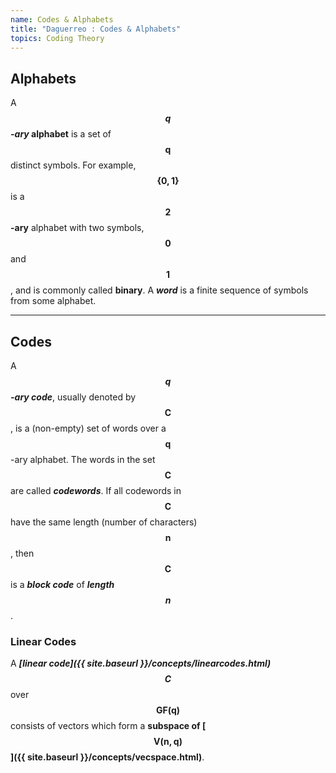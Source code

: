 ```yaml
---
name: Codes & Alphabets
title: "Daguerreo : Codes & Alphabets"
topics: Coding Theory
---
```

## Alphabets
A ___$$\pmb {q}$$-ary_ alphabet__ is a set of $$\pmb {q}$$ distinct symbols. For example, $$\pmb {\{0, 1\}}$$ is a __$$\pmb {2}$$-ary__ alphabet with two symbols, $$\pmb {0}$$ and $$\pmb {1}$$, and is commonly called __binary__. A ___word___ is a finite sequence of symbols from some alphabet.

<hr id="post-mid">

## Codes

A ___$$\pmb {q}$$-ary code___, usually denoted by $$\pmb {C}$$, is a (non-empty) set of words over a $$\pmb {q}$$-ary alphabet. The words in the set $$\pmb {C}$$ are called ___codewords___. If all codewords in $$\pmb {C}$$ have the same length (number of characters) $$\pmb {n}$$, then $$\pmb {C}$$ is a ___block code___ of ___length $$\pmb {n}$$___.

### Linear Codes

A ___[linear code]({{ site.baseurl }}/concepts/linearcodes.html) $$\pmb {C}$$___ over $$\pmb {GF(q)}$$ consists of vectors which form a __subspace of [$$\pmb {V(n, q)}$$]({{ site.baseurl }}/concepts/vecspace.html)__.